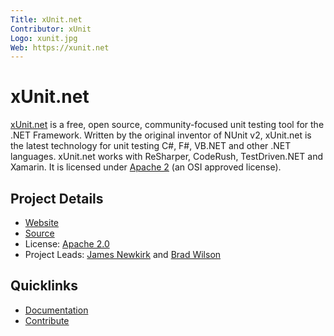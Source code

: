```yaml
---
Title: xUnit.net
Contributor: xUnit
Logo: xunit.jpg
Web: https://xunit.net
---
```

# xUnit.net

[xUnit.net](https://xunit.net) is a free, open source, community-focused unit testing tool for the .NET Framework. Written by the original inventor of NUnit v2, xUnit.net is the latest technology for unit testing C#, F#, VB.NET and other .NET languages. xUnit.net works with ReSharper, CodeRush, TestDriven.NET and Xamarin. It is licensed under [Apache 2](https://opensource.org/licenses/Apache-2.0) (an OSI approved license).

## Project Details

* [Website](https://xunit.net)
* [Source](https://github.com/xunit/xunit)
* License: [Apache 2.0](https://opensource.org/licenses/Apache-2.0)
* Project Leads: [James Newkirk](https://github.com/jnewkirk) and [Brad Wilson](https://github.com/bradwilson)

## Quicklinks

* [Documentation](https://xunit.net/)
* [Contribute](https://github.com/xunit/xunit/blob/main/.github/CONTRIBUTING.md)
